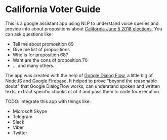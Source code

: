 # California Voter Guide
This is a google assistant app using NLP to understand voice queries and provide info about propositions about [California June 5 2018 elections](http://voterguide.sos.ca.gov/). You can ask questions like:
* Tell me about promosition 69
* Give me list of propositions
* Who is for proposition 68?
* Waht are the cons of proposition 70
* ... and many others.

The app was created with the help of [Google Dialog Flow](https://developers.google.com/actions/dialogflow/), a little big of NodeJS and [Google Firebase](https://firebase.google.com/). It helped to prove "beyond the reasonable doubt" that Google DialogFlow works, can underatand spoken and written texts, extract specific chunks ot of it and pass them to code for execution.

TODO: integrate this app with things like:
* Microsoft Skype
* Telegram
* Slack
* Viber
* Twitter
